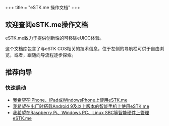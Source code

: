 +++
title = "eSTK.me 操作文档"
+++

## 欢迎查阅eSTK.me操作文档

eSTK.me致力于提供创新性的可移除eUICC体验。

这个文档库包含了与eSTK COS相关的技术信息，位于左侧的导航栏可供于自由浏览，或者，跟随向导流程逐步探索。

## 推荐向导

### 快速启动
- [我希望在iPhone、iPad或WindowsPhone上使用eSTK.me](./quickstart/stk-menu)
- [我希望在出厂时搭载Android 9及以上版本的智能手机上使用eSTK.me](./quickstart/omapi)
- [我希望在Raspberry Pi、Windows PC、Linux SBC等智能硬件上管理eSTK.me](./quickstart/pcsc)
